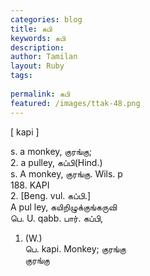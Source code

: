 ```yaml
---
categories: blog
title: கபி
keywords: கபி
description: 
author: Tamilan
layout: Ruby
tags: 
 
permalink: கபி
featured: /images/ttak-48.png
---
```

  
[ kapi ]  
  
s. a monkey, குரங்கு;  
2. a pulley, கப்பி(Hind.)  
s. A monkey, குரங்கு. Wils. p  
188. KAPI  
2. [Beng. vul. கப்பி.]  
A pul ley, கயிறிழுக்குங்கருவி  
பெ. U. qabb. பார். கப்பி,  
1. (W.)  
பெ. kapi. Monkey; குரங்கு  
குரங்கு